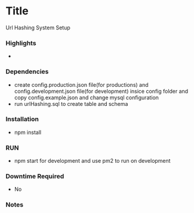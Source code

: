 Title
==============
Url Hashing System Setup

### Highlights

* 

### Dependencies
* create config.production.json file(for productions) and config.development.json file(for development)  insice config folder and copy config.example.json and change mysql configuration
* run urlHashing.sql to create table and schema

### Installation
* npm install

### RUN
* npm start for development
and use pm2 to run on development
### Downtime Required
* No

### Notes
